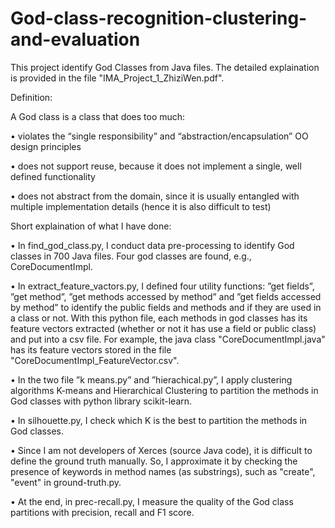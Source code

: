 # God-class-recognition-clustering-and-evaluation

This project identify God Classes from Java files. The detailed explaination is provided in the file "IMA_Project_1_ZhiziWen.pdf".

Definition:

A God class is a class that does too much: 

• violates the “single responsibility” and “abstraction/encapsulation” OO design principles 

• does not support reuse, because it does not implement a single, well defined functionality 

• does not abstract from the domain, since it is usually entangled with multiple implementation details (hence it is also difficult to test)



Short explaination of what I have done:

•	In find_god_class.py, I conduct data pre-processing to identify God classes in 700 Java files. Four god classes are found, e.g., CoreDocumentImpl. 

•	In extract_feature_vactors.py, I defined four utility functions: ”get fields”, ”get method”, ”get methods accessed by method” and ”get fields accessed by method” to identify the public fields and methods and if they are used in a class or not. With this python file, each methods in god classes has its feature vectors extracted (whether or not it has use a field or public class) and put into a csv file. For example, the java class "CoreDocumentImpl.java" has its feature vectors stored in the file "CoreDocumentImpl_FeatureVector.csv".

•	In the two file ”k means.py” and ”hierachical.py”, I apply clustering algorithms K-means and Hierarchical Clustering to partition the methods in God classes with python library scikit-learn. 

•	In silhouette.py, I check which K is the best to partition the methods in God classes. 

•	Since I am not developers of Xerces (source Java code), it is difficult to define the ground truth manually. So, I approximate it by checking the presence of keywords in method names (as substrings), such as "create", "event" in ground-truth.py. 

•	At the end, in prec-recall.py, I measure the quality of the God class partitions with precision, recall and F1 score.
